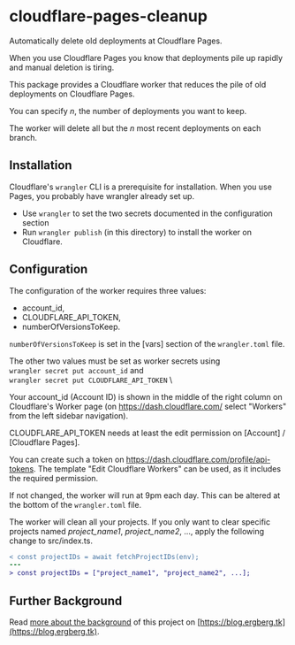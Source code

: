# cloudflare-pages-cleanup

Automatically delete old deployments at Cloudflare Pages.

When you use Cloudflare Pages you know that deployments pile up rapidly and manual deletion is 
tiring.

This package provides a Cloudflare worker that reduces the pile of old deployments on Cloudflare Pages.


You can specify _n_, the number of deployments you want to keep.

The worker will delete all but the _n_ most recent deployments on each branch.

## Installation

Cloudflare's `wrangler` CLI is a prerequisite for installation. When you use Pages, you probably have wrangler already set up. 

* Use `wrangler` to set the two secrets documented in the configuration section
* Run `wrangler publish` (in this directory) to install the worker on Cloudflare.


## Configuration

The configuration of the worker requires three values:
 * account_id,
 * CLOUDFLARE_API_TOKEN, 
 * numberOfVersionsToKeep.

 `numberOfVersionsToKeep` is set in the [vars] section of the `wrangler.toml` file.


The other two values must be set as worker secrets using \
`wrangler secret put account_id` and \
`wrangler secret put CLOUDFLARE_API_TOKEN` \

 Your account_id (Account ID) is shown in the middle of the right column on Cloudflare's Worker page 
 (on https://dash.cloudflare.com/ select "Workers" from the left sidebar navigation).
 
 CLOUDFLARE_API_TOKEN needs at least the edit permission on [Account] / [Cloudflare Pages].

 You can create such a token on
 https://dash.cloudflare.com/profile/api-tokens. 
 The template "Edit Cloudflare Workers" can be used, as it includes the required permission.

If not changed, the worker will run at 9pm each day. This can be altered at the bottom of the `wrangler.toml` file.

The worker will clean all your projects. If you only want to clear specific projects named _project_name1_, _project_name2_, ..., apply the following change to src/index.ts.

```diff
< const projectIDs = await fetchProjectIDs(env);
---
> const projectIDs = ["project_name1", "project_name2", ...]; 
```

## Further Background
Read [more about the background](https://blog.ergberg.tk/function/cicd#cleaning-up-old-pages-deployments) of this project on [https://blog.ergberg.tk](https://blog.ergberg.tk).

